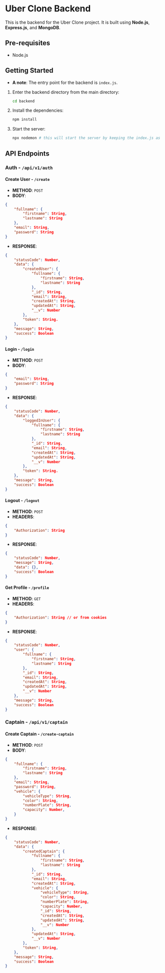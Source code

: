# Uber Clone Backend

This is the backend for the Uber Clone project. It is built using **Node.js**, **Express.js**, and **MongoDB**.

## Pre-requisites

- Node.js

## Getting Started

- **A note**: The entry point for the backend is `index.js`.

1. Enter the backend directory from the main directory:

    ```bash
    cd backend
    ```

2. Install the dependencies:

    ```bash
    npm install
    ```

3. Start the server:

    ```bash
    npx nodemon # this will start the server by keeping the index.js as the entry point
    ```

## API Endpoints

### Auth - `/api/v1/auth`

#### Create User - `/create`

- **METHOD**: `POST`
- **BODY**:

```json
{
    "fullname": {
        "firstname": String,
        "lastname": String
    },
    "email": String,
    "password": String
}
```

- **RESPONSE**:

```json
{
    "statusCode": Number,
    "data": {
        "createdUser": {
            "fullname": {
                "firstname": String,
                "lastname": String
            },
            "_id": String,
            "email": String,
            "createdAt": String,
            "updatedAt": String,
            "__v": Number
        },
        "token": String. 
    },
    "message": String,
    "success": Boolean
}
```

#### Login - `/login`

- **METHOD**: `POST`
- **BODY**:

```json
{
    "email": String,
    "password": String
}
```

- **RESPONSE**:

```json
{
    "statusCode": Number,
    "data": {
        "loggedInUser": {
            "fullname": {
                "firstname": String,
                "lastname": String
            },
            "_id": String,
            "email": String,
            "createdAt": String,
            "updatedAt": String,
            "__v": Number
        },
        "token": String. 
    },
    "message": String,
    "success": Boolean
}
```

#### Logout - `/logout`

- **METHOD**: `POST`
- **HEADERS**:

```json
{
    "Authorization": String
}
```

- **RESPONSE**:

```json
{
    "statusCode": Number,
    "message": String,
    "data": {},
    "success": Boolean
}
```

#### Get Profile - `/profile`

- **METHOD**: `GET`
- **HEADERS**:

```json
{
    "Authorization": String // or from cookies
}
```

- **RESPONSE**:

```json
{
    "statusCode": Number,
    "user": {
        "fullname": {
            "firstname": String,
            "lastname": String
        },
        "_id": String,
        "email": String,
        "createdAt": String,
        "updatedAt": String,
        "__v": Number
    },
    "message": String,
    "success": Boolean
}
```

### Captain - `/api/v1/captain`

#### Create Captain - `/create-captain`

- **METHOD**: `POST`
- **BODY**:

```json
{
    "fullname": {
        "firstname": String,
        "lastname": String
    },
    "email": String,
    "password": String,
    "vehicle": {
        "vehicleType": String,
        "color": String,
        "numberPlate": String,
        "capacity": Number,
    }
}
```

- **RESPONSE**:

```json
{
    "statusCode": Number,
    "data": {
        "createdCaptain": {
            "fullname": {
                "firstname": String,
                "lastname": String
            },
            "_id": String,
            "email": String,
            "createdAt": String,
            "vehicle": {
                "vehicleType": String,
                "color": String,
                "numberPlate": String,
                "capacity": Number,
                "_id": String,
                "createdAt": String,
                "updatedAt": String,
                "__v": Number
            },
            "updatedAt": String,
            "__v": Number
        },
        "token": String,
    },
    "message": String,
    "success": Boolean
}
```
